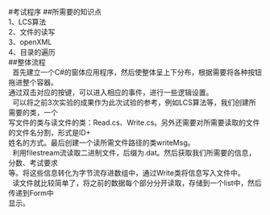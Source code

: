 #考试程序
##所需要的知识点  
1、LCS算法  
2、文件的读写  
3、openXML  
4、目录的遍历  
##整体流程  
&nbsp;&nbsp;首先建立一个C#的窗体应用程序，然后使整体呈上下分布，根据需要将各种按钮拖进整个容器。  
通过双击对应的按键，可以进入相应的事件，进行一些逻辑设置。  
&nbsp;&nbsp;可以将之前3次实验的成果作为此次试验的参考，例如LCS算法等，我们创建所需要的类，一个  
写文件的类与读文件的类：Read.cs、Write.cs。另外还需要对所需要读取的文件的文件名分割，形式是ID+  
姓名的方式。最后创建一个读所需文件路径的类writeMsg。  
&nbsp;&nbsp;利用filestream流读取二进制文件，后缀为.dat。然后获取我们所需要的信息，分数、考试要求  
等。将这些信息转化为字节流存进数组中，通过Write类将信息写入文件中。  
&nbsp;&nbsp;读文件就比较简单了，将之前的数据每个部分分开读取，存储到一个list中，然后传递到Form中  
显示。
